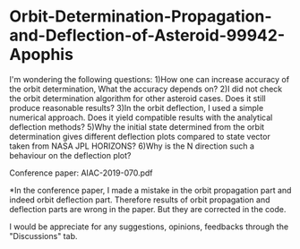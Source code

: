 # Orbit-Determination-Propagation-and-Deflection-of-Asteroid-99942-Apophis

I'm wondering the following questions:
1)How one can increase accuracy of the orbit determination, What the accuracy depends on?
2)I did not check the orbit determination algorithm for other asteroid cases. Does it still produce reasonable results?
3)In the orbit deflection, I used a simple numerical approach. Does it yield compatible results with the analytical deflection methods? 
5)Why the initial state determined from the orbit determination gives different deflection plots compared to state vector taken from NASA JPL HORIZONS?
6)Why is the N direction such a behaviour on the deflection plot?  

Conference paper: AIAC-2019-070.pdf

*In the conference paper, I made a mistake in the orbit propagation part and indeed orbit deflection part. Therefore results of orbit
propagation and deflection parts are wrong in the paper. But they are corrected in the code.
 
I would be appreciate for any suggestions, opinions, feedbacks through the "Discussions" tab.
 
